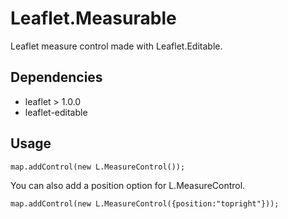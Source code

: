 # Leaflet.Measurable

Leaflet measure control made with Leaflet.Editable.

## Dependencies

- leaflet > 1.0.0
- leaflet-editable

## Usage

```
map.addControl(new L.MeasureControl());
```

You can also add a position option for L.MeasureControl.

```
map.addControl(new L.MeasureControl({position:"topright"}));
```
